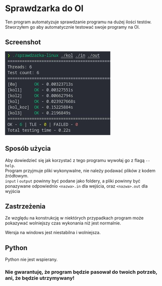 # Sprawdzarka do OI

Ten program automatyzuje sprawdzanie programu na dużej ilości testów. <br/>
Stworzyłem go aby automatycznie testować swoje programy na OI.

## Screenshot

![Sprawdzarka](./images/sprawdzarka.jpg)

## Sposób użycia

Aby dowiedzieć się jak korzystać z tego programu wywołaj go z flagą `--help`. <br/>
Program przyjmuje pliki wykonywalne, nie należy podawać plików z kodem źródłowym. <br/>
`input` i `output` powinny być podane jako foldery, a pliki powinny być ponazywane odpowiednio `<nazwa>.in` dla wejścia, oraz `<nazwa>.out` dla wyjścia

## Zastrzeżenia

Ze względu na konstrukcję w niektórych przypadkach program może pokazywać wolniejszy czas wykonania niż jest normalnie.

Wersja na windows jest niestabilna i wolniejsza.

## Python

Python nie jest wspierany.

### **Nie gwarantuję, że program będzie pasował do twoich potrzeb, ani, że będzie utrzymywany!**
